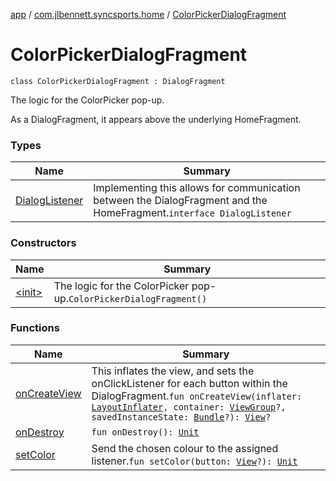 [app](../../index.md) / [com.jlbennett.syncsports.home](../index.md) / [ColorPickerDialogFragment](./index.md)

# ColorPickerDialogFragment

`class ColorPickerDialogFragment : DialogFragment`

The logic for the ColorPicker pop-up.

As a DialogFragment, it appears above the underlying HomeFragment.

### Types

| Name | Summary |
|---|---|
| [DialogListener](-dialog-listener/index.md) | Implementing this allows for communication between the DialogFragment and the HomeFragment.`interface DialogListener` |

### Constructors

| Name | Summary |
|---|---|
| [&lt;init&gt;](-init-.md) | The logic for the ColorPicker pop-up.`ColorPickerDialogFragment()` |

### Functions

| Name | Summary |
|---|---|
| [onCreateView](on-create-view.md) | This inflates the view, and sets the onClickListener for each button within the DialogFragment.`fun onCreateView(inflater: `[`LayoutInflater`](https://developer.android.com/reference/android/view/LayoutInflater.html)`, container: `[`ViewGroup`](https://developer.android.com/reference/android/view/ViewGroup.html)`?, savedInstanceState: `[`Bundle`](https://developer.android.com/reference/android/os/Bundle.html)`?): `[`View`](https://developer.android.com/reference/android/view/View.html)`?` |
| [onDestroy](on-destroy.md) | `fun onDestroy(): `[`Unit`](https://kotlinlang.org/api/latest/jvm/stdlib/kotlin/-unit/index.html) |
| [setColor](set-color.md) | Send the chosen colour to the assigned listener.`fun setColor(button: `[`View`](https://developer.android.com/reference/android/view/View.html)`?): `[`Unit`](https://kotlinlang.org/api/latest/jvm/stdlib/kotlin/-unit/index.html) |
